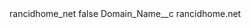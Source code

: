 <?xml version="1.0" encoding="UTF-8"?>
<CustomMetadata xmlns="http://soap.sforce.com/2006/04/metadata" xmlns:xsi="http://www.w3.org/2001/XMLSchema-instance" xmlns:xsd="http://www.w3.org/2001/XMLSchema">
    <label>rancidhome_net</label>
    <protected>false</protected>
    <values>
        <field>Domain_Name__c</field>
        <value xsi:type="xsd:string">rancidhome.net</value>
    </values>
</CustomMetadata>

